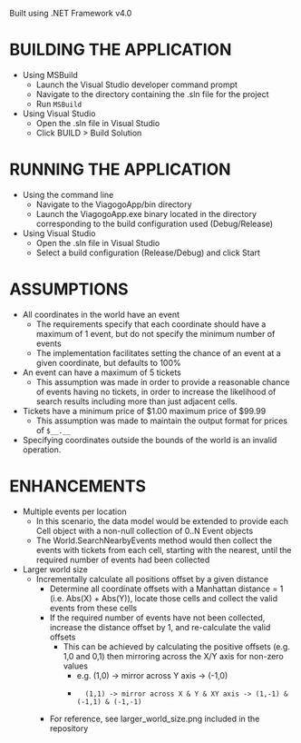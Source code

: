 ﻿Built using .NET Framework v4.0

# BUILDING THE APPLICATION
* Using MSBuild
	* Launch the Visual Studio developer command prompt
	* Navigate to the directory containing the .sln file for the project
	* Run `MSBuild`
* Using Visual Studio
	* Open the .sln file in Visual Studio
	* Click BUILD > Build Solution

# RUNNING THE APPLICATION
* Using the command line
	* Navigate to the ViagogoApp/bin directory
	* Launch the ViagogoApp.exe binary located in the directory corresponding to the build configuration used (Debug/Release)
* Using Visual Studio
	* Open the .sln file in Visual Studio
	* Select a build configuration (Release/Debug) and click Start

# ASSUMPTIONS
* All coordinates in the world have an event
	* The requirements specify that each coordinate should have a maximum of 1 event, but do not specify the minimum number of events
	* The implementation facilitates setting the chance of an event at a given coordinate, but defaults to 100%
* An event can have a maximum of 5 tickets
	* This assumption was made in order to provide a reasonable chance of events having no tickets, in order to increase the likelihood of search results including more than just adjacent cells.
* Tickets have a minimum price of $1.00 maximum price of $99.99
	* This assumption was made to maintain the output format for prices of `$__.__`
* Specifying coordinates outside the bounds of the world is an invalid operation.


# ENHANCEMENTS
* Multiple events per location
	* In this scenario, the data model would be extended to provide each Cell object with a non-null collection of 0..N Event objects
	* The World.SearchNearbyEvents method would then collect the events with tickets from each cell, starting with the nearest, until the required number of events had been collected
* Larger world size
	* Incrementally calculate all positions offset by a given distance
		* Determine all coordinate offsets with a Manhattan distance = 1 (i.e. Abs(X) + Abs(Y)), locate those cells and collect the valid events from these cells
		* If the required number of events have not been collected, increase the distance offset by 1, and re-calculate the valid offsets
			* This can be achieved by calculating the positive offsets (e.g. 1,0 and 0,1) then mirroring across the X/Y axis for non-zero values
				* e.g.	(1,0) -> mirror across Y axis -> (-1,0)
				*		(1,1) -> mirror across X & Y & XY axis -> (1,-1) & (-1,1) & (-1,-1)
		* For reference, see larger_world_size.png included in the repository

